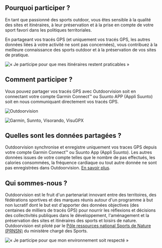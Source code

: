 <participate></participate>

<disciplines></disciplines>

## Pourquoi participer ?

En tant que passionné des sports outdoor, vous êtes sensible à la
qualité des sites et itinéraires, à leur préservation et à la prise en
compte de votre sport favori dans les politiques territoriales.

En partageant vos tracés GPS (et uniquement vos tracés GPS, les autres
données liées à votre activité ne sont pas concernées), vous contribuez
à la meilleure connaissance des sports outdoor et à la préservation de
vos sites de pratique.

![« Je participe pour que mes itinéraires restent praticables »](/medias/running-legs.jpg)

## Comment participer ?

Vous pouvez partager vos tracés GPS avec Outdoorvision soit en connectant votre compte Garmin
Connect™ ou Suunto APP (Appli Suunto) soit en nous communiquant directement vos tracés GPS.

![Outdoorvision](/medias/carousel.jpg)

![Garmin, Sunnto, Visorando, VisuGPX](/medias/logo-band.png)

<participate></participate>

## Quelles sont les données partagées ?

Outdoorvision synchronise et enregistre uniquement vos traces GPS depuis votre
compte Garmin Connect™ ou Suunto App (Appli Suunto). Les autres données issues
de votre compte telles que le nombre de pas effectués, les calories consommées,
la fréquence cardiaque ou tout autre donnée ne sont pas enregistrées dans
Outdoorvision. [En savoir plus](/donnees-personnelles).

<custommap></custommap>

## Qui sommes-nous ?

Outdoorvision est le fruit d'un partenariat innovant entre des territoires, des
fédérations sportives et des marques réunis autour d'un programme à but non lucratif
dont le but est d'apporter des données objectives (des centaines de milliers de
tracés GPS) pour nourrir les réflexions et décisions des collectivités publiques
dans le développement, l'aménagement et la préservation des sites et itinéraires
des sports et loisirs de nature. Outdoorvision est piloté par le [Pôle
ressources national Sports de Nature (PRNSN)][PRNSN] du ministère chargé des
Sports.

![« Je participe pour que mon environnement soit respecté »](/medias/respect.jpg)

[Participer]: https://dev-prnsn.makina-corpus.net/auth/
[PRNSN]: https://www.sportsdenature.gouv.fr/
